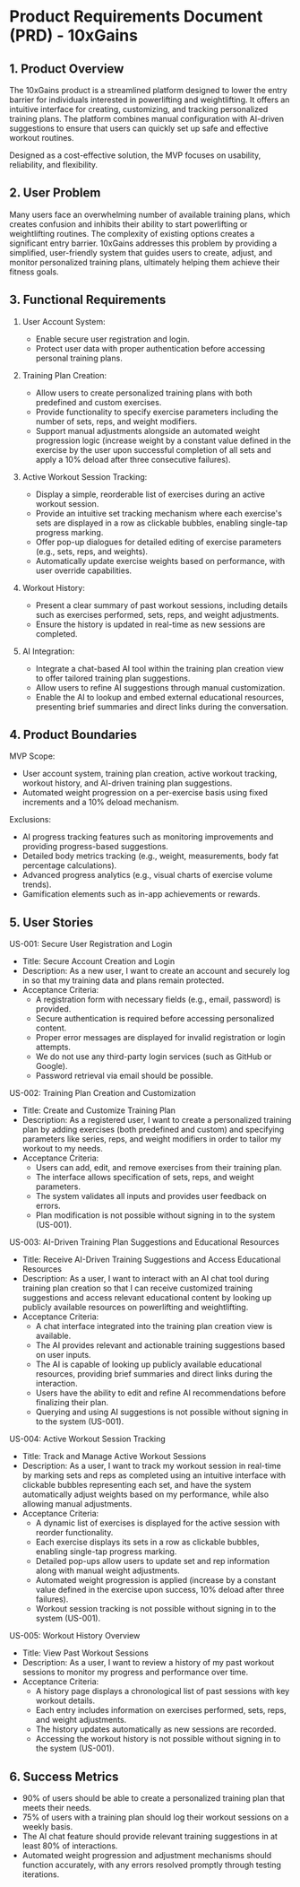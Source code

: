 # Product Requirements Document (PRD) - 10xGains

## 1. Product Overview
The 10xGains product is a streamlined platform designed to lower the entry barrier for individuals interested in powerlifting and weightlifting. It offers an intuitive interface for creating, customizing, and tracking personalized training plans. The platform combines manual configuration with AI-driven suggestions to ensure that users can quickly set up safe and effective workout routines.

Designed as a cost-effective solution, the MVP focuses on usability, reliability, and flexibility.

## 2. User Problem
Many users face an overwhelming number of available training plans, which creates confusion and inhibits their ability to start powerlifting or weightlifting routines. The complexity of existing options creates a significant entry barrier. 10xGains addresses this problem by providing a simplified, user-friendly system that guides users to create, adjust, and monitor personalized training plans, ultimately helping them achieve their fitness goals.

## 3. Functional Requirements
1. User Account System:
   - Enable secure user registration and login.
   - Protect user data with proper authentication before accessing personal training plans.

2. Training Plan Creation:
   - Allow users to create personalized training plans with both predefined and custom exercises.
   - Provide functionality to specify exercise parameters including the number of sets, reps, and weight modifiers.
   - Support manual adjustments alongside an automated weight progression logic (increase weight by a constant value defined in the exercise by the user upon successful completion of all sets and apply a 10% deload after three consecutive failures).

3. Active Workout Session Tracking:
   - Display a simple, reorderable list of exercises during an active workout session.
   - Provide an intuitive set tracking mechanism where each exercise's sets are displayed in a row as clickable bubbles, enabling single-tap progress marking.
   - Offer pop-up dialogues for detailed editing of exercise parameters (e.g., sets, reps, and weights).
   - Automatically update exercise weights based on performance, with user override capabilities.

4. Workout History:
   - Present a clear summary of past workout sessions, including details such as exercises performed, sets, reps, and weight adjustments.
   - Ensure the history is updated in real-time as new sessions are completed.

5. AI Integration:
   - Integrate a chat-based AI tool within the training plan creation view to offer tailored training plan suggestions.
   - Allow users to refine AI suggestions through manual customization.
   - Enable the AI to lookup and embed external educational resources, presenting brief summaries and direct links during the conversation.

## 4. Product Boundaries
MVP Scope:
   - User account system, training plan creation, active workout tracking, workout history, and AI-driven training plan suggestions.
   - Automated weight progression on a per-exercise basis using fixed increments and a 10% deload mechanism.

Exclusions:
   - AI progress tracking features such as monitoring improvements and providing progress-based suggestions.
   - Detailed body metrics tracking (e.g., weight, measurements, body fat percentage calculations).
   - Advanced progress analytics (e.g., visual charts of exercise volume trends).
   - Gamification elements such as in-app achievements or rewards.

## 5. User Stories

US-001: Secure User Registration and Login
- Title: Secure Account Creation and Login
- Description: As a new user, I want to create an account and securely log in so that my training data and plans remain protected.
- Acceptance Criteria:
  - A registration form with necessary fields (e.g., email, password) is provided.
  - Secure authentication is required before accessing personalized content.
  - Proper error messages are displayed for invalid registration or login attempts.
  - We do not use any third-party login services (such as GitHub or Google).
  - Password retrieval via email should be possible.

US-002: Training Plan Creation and Customization
- Title: Create and Customize Training Plan
- Description: As a registered user, I want to create a personalized training plan by adding exercises (both predefined and custom) and specifying parameters like series, reps, and weight modifiers in order to tailor my workout to my needs.
- Acceptance Criteria:
  - Users can add, edit, and remove exercises from their training plan.
  - The interface allows specification of sets, reps, and weight parameters.
  - The system validates all inputs and provides user feedback on errors.
  - Plan modification is not possible without signing in to the system (US-001).

US-003: AI-Driven Training Plan Suggestions and Educational Resources
- Title: Receive AI-Driven Training Suggestions and Access Educational Resources
- Description: As a user, I want to interact with an AI chat tool during training plan creation so that I can receive customized training suggestions and access relevant educational content by looking up publicly available resources on powerlifting and weightlifting.
- Acceptance Criteria:
  - A chat interface integrated into the training plan creation view is available.
  - The AI provides relevant and actionable training suggestions based on user inputs.
  - The AI is capable of looking up publicly available educational resources, providing brief summaries and direct links during the interaction.
  - Users have the ability to edit and refine AI recommendations before finalizing their plan.
  - Querying and using AI suggestions is not possible without signing in to the system (US-001).

US-004: Active Workout Session Tracking
- Title: Track and Manage Active Workout Sessions
- Description: As a user, I want to track my workout session in real-time by marking sets and reps as completed using an intuitive interface with clickable bubbles representing each set, and have the system automatically adjust weights based on my performance, while also allowing manual adjustments.
- Acceptance Criteria:
  - A dynamic list of exercises is displayed for the active session with reorder functionality.
  - Each exercise displays its sets in a row as clickable bubbles, enabling single-tap progress marking.
  - Detailed pop-ups allow users to update set and rep information along with manual weight adjustments.
  - Automated weight progression is applied (increase by a constant value defined in the exercise upon success, 10% deload after three failures).
  - Workout session tracking is not possible without signing in to the system (US-001).

US-005: Workout History Overview
- Title: View Past Workout Sessions
- Description: As a user, I want to review a history of my past workout sessions to monitor my progress and performance over time.
- Acceptance Criteria:
  - A history page displays a chronological list of past sessions with key workout details.
  - Each entry includes information on exercises performed, sets, reps, and weight adjustments.
  - The history updates automatically as new sessions are recorded.
  - Accessing the workout history is not possible without signing in to the system (US-001).

## 6. Success Metrics
- 90% of users should be able to create a personalized training plan that meets their needs.
- 75% of users with a training plan should log their workout sessions on a weekly basis.
- The AI chat feature should provide relevant training suggestions in at least 80% of interactions.
- Automated weight progression and adjustment mechanisms should function accurately, with any errors resolved promptly through testing iterations.